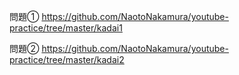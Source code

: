 問題①
https://github.com/NaotoNakamura/youtube-practice/tree/master/kadai1

問題②
https://github.com/NaotoNakamura/youtube-practice/tree/master/kadai2